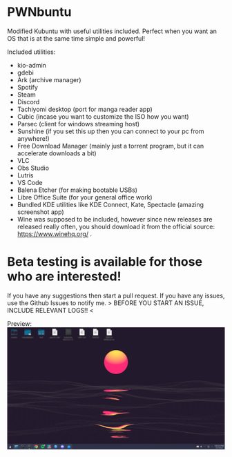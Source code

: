 # PWNbuntu
Modified Kubuntu with useful utilities included. Perfect when you want an OS that is at the same time simple and powerful!

Included utilities:
* kio-admin
* gdebi
* Ark (archive manager)
* Spotify
* Steam
* Discord
* Tachiyomi desktop (port for manga reader app)
* Cubic (incase you want to customize the ISO how you want)
* Parsec (client for windows streaming host)
* Sunshine (if you set this up then you can connect to your pc from anywhere!)
* Free Download Manager (mainly just a torrent program, but it can accelerate downloads a bit)
* VLC
* Obs Studio
* Lutris
* VS Code
* Balena Etcher (for making bootable USBs)
* Libre Office Suite (for your general office work)
* Bundled KDE utilities like KDE Connect, Kate, Spectacle (amazing screenshot app)
* Wine was supposed to be included, however since new releases are released really often, you should download it from the official source: https://www.winehq.org/ .

# Beta testing is available for those who are interested!
If you have any suggestions then start a pull request. 
If you have any issues, use the Github Issues to notify me. > BEFORE YOU START AN ISSUE, INCLUDE RELEVANT LOGS!! <

Preview:
![Screenshot 1](./previews/screenshot1.png)
